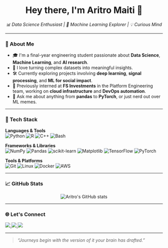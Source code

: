 <h1 align="center">Hey there, I'm Aritro Maiti 👋</h1>

<p align="center">
  <em>📊 Data Science Enthusiast | 🤖 Machine Learning Explorer | 💡 Curious Mind</em>
</p>

---

### 🚀 About Me

- 🎓 I'm a final-year engineering student passionate about **Data Science**, **Machine Learning**, and **AI research**.
- 🧠 I love turning complex datasets into meaningful insights.
- 🛠️ Currently exploring projects involving **deep learning**, **signal processing**, and **ML for social impact**.
- 💼 Previously interned at <strong>FS Investments</strong> in the Platform Engineering team, working on **cloud infrastructure** and **DevOps automation**.
- 💬 Ask me about anything from **pandas** to **PyTorch**, or just nerd out over ML memes.

---

### 🧰 Tech Stack

**Languages & Tools**  
![Python](https://img.shields.io/badge/Python-3670A0?style=for-the-badge&logo=python&logoColor=ffdd54)
![R](https://img.shields.io/badge/R-276DC3?style=for-the-badge&logo=r&logoColor=white)
![C++](https://img.shields.io/badge/C++-00599C?style=for-the-badge&logo=cplusplus&logoColor=white)
![Bash](https://img.shields.io/badge/Bash-121011?style=for-the-badge&logo=gnu-bash&logoColor=white)

**Frameworks & Libraries**  
![NumPy](https://img.shields.io/badge/Numpy-013243?style=for-the-badge&logo=numpy&logoColor=white)
![Pandas](https://img.shields.io/badge/Pandas-150458?style=for-the-badge&logo=pandas&logoColor=white)
![scikit-learn](https://img.shields.io/badge/scikit--learn-F7931E?style=for-the-badge&logo=scikit-learn&logoColor=white)
![Matplotlib](https://img.shields.io/badge/Matplotlib-11557c?style=for-the-badge&logo=plotly&logoColor=white)
![TensorFlow](https://img.shields.io/badge/TensorFlow-FF6F00?style=for-the-badge&logo=tensorflow&logoColor=white)
![PyTorch](https://img.shields.io/badge/PyTorch-EE4C2C?style=for-the-badge&logo=pytorch&logoColor=white)

**Tools & Platforms**  
![Git](https://img.shields.io/badge/Git-F05032?style=for-the-badge&logo=git&logoColor=white)
![Linux](https://img.shields.io/badge/Linux-FCC624?style=for-the-badge&logo=linux&logoColor=black)
![Docker](https://img.shields.io/badge/Docker-0db7ed?style=for-the-badge&logo=docker&logoColor=white)
![AWS](https://img.shields.io/badge/AWS-232F3E?style=for-the-badge&logo=amazon-aws&logoColor=white)

---

### 📈 GitHub Stats

<p align="center">
  <img src="https://github-readme-stats.vercel.app/api?username=AritroMaiti&show_icons=true&theme=tokyonight" alt="Aritro's GitHub stats"/>
</p>

---

### 🌐 Let's Connect

<a href="https://www.linkedin.com/in/aritro-maiti-32684231a/">
  <img src="https://img.shields.io/badge/LinkedIn-Aritro_Maiti-0077B5?style=for-the-badge&logo=linkedin&logoColor=white" />
</a>
<a href="aritro.maiti04@gmail.com">
  <img src="https://img.shields.io/badge/Email-Reach_Out-F44?style=for-the-badge&logo=gmail&logoColor=white" />
</a>
<a href="https://leetcode.com/buyMeCoffee">
  <img src="https://img.shields.io/badge/LeetCode-BuyMeCoffee-FFA116?style=for-the-badge&logo=leetcode&logoColor=white" />
</a>


---

> *“Journeys begin with the version of it your brain has drafted.”*

